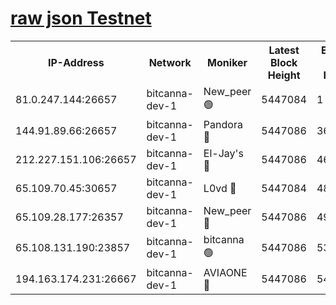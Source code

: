[raw json Testnet](https://rpc-check.bcat.stavr.tech/bcat/rpc-bcat-result.json)
=


<table><tr><th>IP-Address</th><th>Network</th><th>Moniker</th><th>Latest Block Height</th><th>Earliest Block Height</th><th>Catching Up</th><th>Tx Index</th><th>Voting Power</th><th>Scan Time</th></tr><tr><td>81.0.247.144:26657</td><td>bitcanna-dev-1</td><td>New_peer 🟢</td><td>5447084</td><td>1</td><td>False</td><td>on</td><td>0</td><td>2023-12-10T18:58:59.239426358UTC</td></tr><tr><td>144.91.89.66:26657</td><td>bitcanna-dev-1</td><td>Pandora 🔴</td><td>5447086</td><td>3675711</td><td>False</td><td>on</td><td>2096387</td><td>2023-12-10T18:59:09.210170237UTC</td></tr><tr><td>212.227.151.106:26657</td><td>bitcanna-dev-1</td><td>El-Jay's 🔴</td><td>5447086</td><td>4670391</td><td>False</td><td>on</td><td>2240570</td><td>2023-12-10T18:59:06.073941781UTC</td></tr><tr><td>65.109.70.45:30657</td><td>bitcanna-dev-1</td><td>L0vd 🔴</td><td>5447084</td><td>4828155</td><td>False</td><td>on</td><td>7920</td><td>2023-12-10T18:58:59.570242746UTC</td></tr><tr><td>65.109.28.177:26357</td><td>bitcanna-dev-1</td><td>New_peer 🔴</td><td>5447086</td><td>4952911</td><td>False</td><td>on</td><td>2237067</td><td>2023-12-10T18:59:06.495955463UTC</td></tr><tr><td>65.108.131.190:23857</td><td>bitcanna-dev-1</td><td>bitcanna 🟢</td><td>5447086</td><td>5347086</td><td>False</td><td>off</td><td>0</td><td>2023-12-10T18:59:06.875251572UTC</td></tr><tr><td>194.163.174.231:26667</td><td>bitcanna-dev-1</td><td>AVIAONE 🔴</td><td>5447086</td><td>5434401</td><td>False</td><td>on</td><td>1949865</td><td>2023-12-10T18:59:11.623826721UTC</td></tr></table>